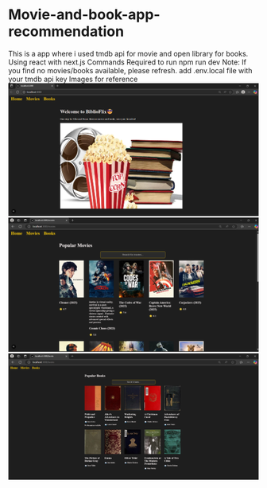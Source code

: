 # Movie-and-book-app-recommendation
This is a app where i used tmdb api for movie and open library for books. Using react with next.js
Commands Required to run
npm run dev
Note: If you find no movies/books available, please refresh.
add .env.local file with your tmdb api key
Images for reference
![image_alt](https://github.com/Poorvishettigar/Movie-and-book-app-recommendation/blob/main/Screenshot%202025-07-13%20111844.png?raw=true)
![image_alt](https://github.com/Poorvishettigar/Movie-and-book-app-recommendation/blob/main/Screenshot%202025-03-31%20190429.png?raw=true)
![image_alt](https://github.com/Poorvishettigar/Movie-and-book-app-recommendation/blob/main/Screenshot%202025-03-31%20190452.png?raw=true)
